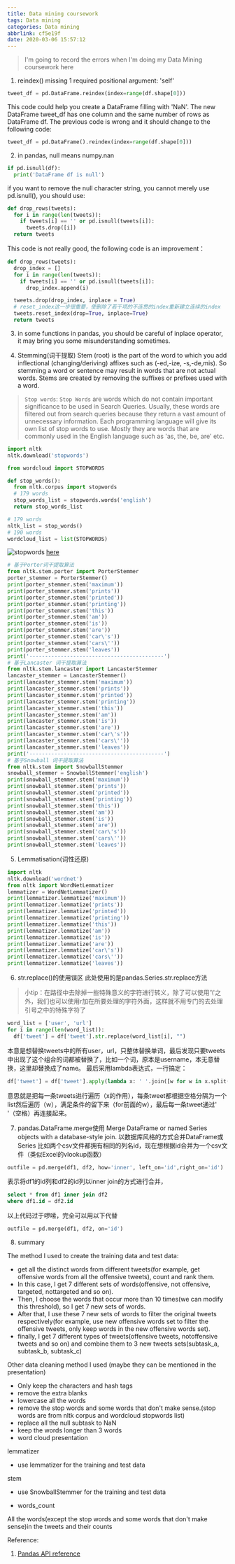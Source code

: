 ```yaml
---
title: Data mining coursework
tags: Data mining
categories: Data mining
abbrlink: cf5e19f
date: 2020-03-06 15:57:12
---
```

> I\'m going to record the errors when I\'m doing my Data Mining coursework here
1. reindex() missing 1 required positional argument: 'self'
```python
tweet_df = pd.DataFrame.reindex(index=range(df.shape[0]))
```
This code could help you create a DataFrame filling with 'NaN'.
The new DataFrame tweet_df has one column and the same number of rows as DataFrame df.
The previous code is wrong and it should change to the following code:
```python
tweet_df = pd.DataFrame().reindex(index=range(df.shape[0]))
```
2. in pandas, null means numpy.nan
```python
if pd.isnull(df):
  print('DataFrame df is null')
```
if you want to remove the null character string, you cannot merely use pd.isnull(), you should use:
```python
def drop_rows(tweets):
  for i in range(len(tweets)):
    if tweets[i] == '' or pd.isnull(tweets[i]):
      tweets.drop([i])
  return tweets
```
This code is not really good, the following code is an improvement：
```python
def drop_rows(tweets):
  drop_index = []
  for i in range(len(tweets)):
    if tweets[i] == '' or pd.isnull(tweets[i]):
      drop_index.append(i)

  tweets.drop(drop_index, inplace = True)
  # reset_index这一步很重要，使删除了若干项的不连贯的index重新建立连续的index
  tweets.reset_index(drop=True, inplace=True)
  return tweets
```
3. in some functions in pandas, you should be careful of inplace operator, it may bring you some misunderstanding sometimes.

4. Stemming(词干提取)
Stem (root) is the part of the word to which you add inflectional (changing/deriving) affixes such as (-ed,-ize, -s,-de,mis). So stemming a word or sentence may result in words that are not actual words. Stems are created by removing the suffixes or prefixes used with a word.
 > `Stop words`: `Stop Words` are words which do not contain important significance to be used in Search Queries. Usually, these words are filtered out from search queries because they return a vast amount of unnecessary information. Each programming language will give its own list of stop words to use. Mostly they are words that are commonly used in the English language such as 'as, the, be, are' etc.
 ```python
 import nltk
 nltk.download('stopwords')

 from wordcloud import STOPWORDS

 def stop_words():
   from nltk.corpus import stopwords
   # 179 words
   stop_words_list = stopwords.words('english')
   return stop_words_list

# 179 words
nltk_list = stop_words()
# 190 words
wordcloud_list = list(STOPWORDS)

 ```
 ![stopwords](/images/stopwords.png)
[here](https://www.nltk.org/book/ch02.html)

```python
# 基于Porter词干提取算法
from nltk.stem.porter import PorterStemmer
porter_stemmer = PorterStemmer()
print(porter_stemmer.stem('maximum'))
print(porter_stemmer.stem('prints'))
print(porter_stemmer.stem('printed'))
print(porter_stemmer.stem('printing'))
print(porter_stemmer.stem('this'))
print(porter_stemmer.stem('am'))
print(porter_stemmer.stem('is'))
print(porter_stemmer.stem('are'))
print(porter_stemmer.stem('car\'s'))
print(porter_stemmer.stem('cars\''))
print(porter_stemmer.stem('leaves'))
print('-------------------------------------------')
# 基于Lancaster 词干提取算法
from nltk.stem.lancaster import LancasterStemmer
lancaster_stemmer = LancasterStemmer()
print(lancaster_stemmer.stem('maximum'))
print(lancaster_stemmer.stem('prints'))
print(lancaster_stemmer.stem('printed'))
print(lancaster_stemmer.stem('printing'))
print(lancaster_stemmer.stem('this'))
print(lancaster_stemmer.stem('am'))
print(lancaster_stemmer.stem('is'))
print(lancaster_stemmer.stem('are'))
print(lancaster_stemmer.stem('car\'s'))
print(lancaster_stemmer.stem('cars\''))
print(lancaster_stemmer.stem('leaves'))
print('-------------------------------------------')
# 基于Snowball 词干提取算法
from nltk.stem import SnowballStemmer
snowball_stemmer = SnowballStemmer('english')
print(snowball_stemmer.stem('maximum'))
print(snowball_stemmer.stem('prints'))
print(snowball_stemmer.stem('printed'))
print(snowball_stemmer.stem('printing'))
print(snowball_stemmer.stem('this'))
print(snowball_stemmer.stem('am'))
print(snowball_stemmer.stem('is'))
print(snowball_stemmer.stem('are'))
print(snowball_stemmer.stem('car\'s'))
print(snowball_stemmer.stem('cars\''))
print(snowball_stemmer.stem('leaves'))
```
5. Lemmatisation(词性还原)
```python
import nltk
nltk.download('wordnet')
from nltk import WordNetLemmatizer
lemmatizer = WordNetLemmatizer()
print(lemmatizer.lemmatize('maximum'))
print(lemmatizer.lemmatize('prints'))
print(lemmatizer.lemmatize('printed'))
print(lemmatizer.lemmatize('printing'))
print(lemmatizer.lemmatize('this'))
print(lemmatizer.lemmatize('am'))
print(lemmatizer.lemmatize('is'))
print(lemmatizer.lemmatize('are'))
print(lemmatizer.lemmatize('car\'s'))
print(lemmatizer.lemmatize('cars\''))
print(lemmatizer.lemmatize('leaves'))
```
6. str.replace()的使用误区
此处使用的是pandas.Series.str.replace方法
> 小tip：在路径中去除掉一些特殊意义的字符进行转义，除了可以使用'\\'之外，我们也可以使用r加在所要处理的字符外面，这样就不用专门的去处理引号之中的特殊字符了

```python
word_list = ['user', 'url']
for i in range(len(word_list)):
  df['tweet'] = df['tweet'].str.replace(word_list[i], "")
```
本意是想替换tweets中的所有user，url，只整体替换单词，最后发现只要tweets中出现了这个组合的词都被替换了，比如一个词，原本是username，本无意替换，这里却替换成了name。
最后采用lambda表达式，一行搞定：
```python
df['tweet'] = df['tweet'].apply(lambda x: ' '.join([w for w in x.split() if w not in word_list and len(w)>3]))
```
意思就是把每一条tweets进行遍历（x的作用），每条tweet都根据空格分隔为一个list然后遍历（w），满足条件的留下来（for前面的w），最后每一条tweet通过' '（空格）再连接起来。

7. pandas.DataFrame.merge使用
Merge DataFrame or named Series objects with a database-style join.
以数据库风格的方式合并DataFrame或Series
比如两个csv文件都拥有相同的列名id，现在想根据id合并为一个csv文件（类似Excel的vlookup函数）
```python
outfile = pd.merge(df1, df2, how='inner', left_on='id',right_on='id')
```
表示将df1的id列和df2的id列以inner join的方式进行合并，
```sql
select * from df1 inner join df2
where df1.id = df2.id
```
以上代码过于啰嗦，完全可以用以下代替
```python
outfile = pd.merge(df1, df2, on='id')
```
8. summary

The method I used to create the training data and test data:
- get all the distinct words from different tweets(for example, get offensive words from all the offensive tweets), count and rank them.
- In this case, I get 7 different sets of words(offensive, not offensive, targeted, nottargeted and so on).
- Then, I choose the words that occur more than 10 times(we can modify this threshold), so I get 7 new sets of words.
- After that, I use these 7 new sets of words to filter the original tweets respectively(for example, use new offensive words set to filter the offensive tweets, only keep words in the new offensive words set).
- finally, I get 7 different types of tweets(offensive tweets, notoffensive tweets and so on) and combine them to 3 new tweets sets(subtask_a, subtask_b, subtask_c)

Other data cleaning method I used (maybe they can be mentioned in the presentation)
- Only keep the characters and hash tags
- remove the extra blanks
- lowercase all the words
- remove the stop words and some words that don't make sense.(stop words are from nltk corpus and wordcloud stopwords list)
- replace all the null subtask to NaN
- keep the words longer than 3 words
- word cloud presentation


lemmatizer

- use lemmatizer for the training and test data

stem

- use SnowballStemmer for the training and test data

- words_count

All the words(except the stop words and some words that don't make sense)in the tweets and their counts


Reference:
1. [Pandas API reference](https://pandas.pydata.org/pandas-docs/stable/reference/index.html)
